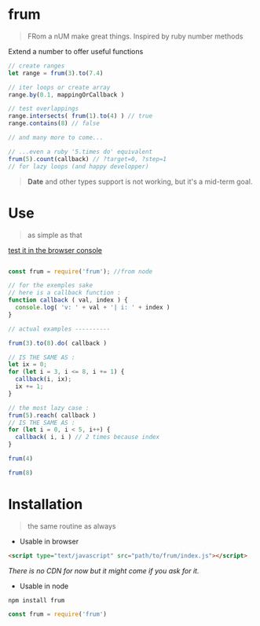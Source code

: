 # frum

> FRom a nUM make great things.
> Inspired by ruby number methods

Extend a number to offer useful functions

```js
// create ranges
let range = frum(3).to(7.4)

// iter loops or create array
range.by(0.1, mappingOrCallback )

// test overlappings
range.intersects( frum(1).to(4) ) // true
range.contains(8) // false

// and many more to come...

// ...even a ruby '5.times do' equivalent
frum(5).count(callback) // ?target=0, ?step=1
// for lazy loops (and happy developper)
```

> **Date** and other types support is not working,
> but it's a mid-term goal.

# Use

> as simple as that

[test it in the browser console](#index.js)

```js

const frum = require('frum'); //from node

// for the exemples sake
// here is a callback function :
function callback ( val, index ) {
  console.log( 'v: ' + val + '| i: ' + index )
}

// actual examples ----------

frum(3).to(8).do( callback )

// IS THE SAME AS :
let ix = 0;
for (let i = 3, i <= 8, i += 1) {
  callback(i, ix);
  ix += 1;
}

// the most lazy case :
frum(5).reach( callback )
// IS THE SAME AS :
for (let i = 0, i < 5, i++) {
  callback( i, i ) // 2 times because index
}

frum(4)

frum(8)

```

# Installation

> the same routine as always

- Usable in browser

```html
<script type="text/javascript" src="path/to/frum/index.js"></script>
```

*There is no CDN for now but it might come if you ask for it.*

- Usable in node

```
npm install frum
```

```js
const frum = require('frum')
```
